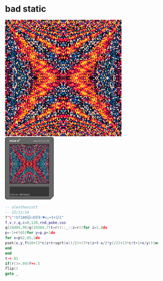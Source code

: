 <h1>bad static</h1>

<img src='bad_static.gif'></img>
<img src='bad_static.png'></img>

``` Lua
-- alexthescott
-- 22/11/14
?"\^!5f100🐱☉8웃9:♥⌂;⬅️3⬇️😐1"
f,v,r,q,c=0,128,rnd,poke,cos
q(24404,96)q(24364,7)t=r()::_::z=r()for i=1,8do
p=-1+r(65)for y=p,p+1do
for x=p%2,65,2do
pset(x,y,f%10+(3*c(z+t+sqrt(x))/2)+(3*c(z+t-x/2*y)/2)+(3*c(t+1+x/y)))end
end
end
t-=.01
if(r()>.99)f+=.5
flip()
goto _
```
